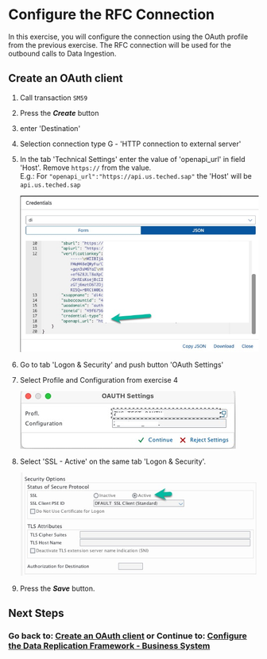 # Configure the RFC Connection
In this exercise, you will configure the connection using the OAuth profile from the previous exercise. 
The RFC connection will be used for the outbound calls to Data Ingestion.

[//]: # (TODO: Fix this heading)
## Create an OAuth client

1. Call transaction `SM59`

2. Press the ***Create*** button

3. enter 'Destination' <todo find a name>

4. Selection connection type G - 'HTTP connection to external server'

5. In the tab 'Technical Settings' enter the value of 'openapi_url' in field 'Host'. Remove `https://` from the value.<br> E.g.: For `"openapi_url":"https://api.us.teched.sap"` the 'Host' will be `api.us.teched.sap`

    ![](images/EX5_1.jpg)

6. Go to tab 'Logon & Security' and push button 'OAuth Settings'

7. Select Profile and Configuration from exercise 4 <todo add name>

    ![](images/EX5_2.jpg)

8. Select 'SSL - Active' on the same tab 'Logon & Security'.

    ![](images/EX5_3.jpg)

9. Press the ***Save*** button.

## Next Steps

[//]: # (TODO: Add a description of what happens next)

### Go back to: [**Create an OAuth client**](../ex4/README.md) or Continue to: [**Configure the Data Replication Framework - Business System**](../ex6/README.md)

